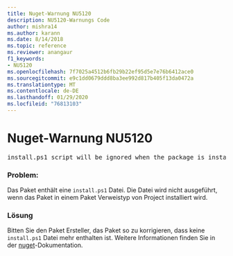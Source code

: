 ```yaml
---
title: Nuget-Warnung NU5120
description: NU5120-Warnungs Code
author: mishra14
ms.author: karann
ms.date: 8/14/2018
ms.topic: reference
ms.reviewer: anangaur
f1_keywords:
- NU5120
ms.openlocfilehash: 7f7025a4512b6fb29b22ef95d5e7e76b6412ace0
ms.sourcegitcommit: e9c1dd0679ddd8ba3ee992d817b405f13da0472a
ms.translationtype: MT
ms.contentlocale: de-DE
ms.lasthandoff: 01/29/2020
ms.locfileid: "76813103"
---
```

# <a name="nuget-warning-nu5120"></a>Nuget-Warnung NU5120
<pre>install.ps1 script will be ignored when the package is installed after the migration.</pre>

### <a name="issue"></a>Problem:

Das Paket enthält eine `install.ps1` Datei. Die Datei wird nicht ausgeführt, wenn das Paket in einem Paket Verweistyp von Project installiert wird.


### <a name="solution"></a>Lösung

Bitten Sie den Paket Ersteller, das Paket so zu korrigieren, dass keine `install.ps1` Datei mehr enthalten ist. Weitere Informationen finden Sie in der [nuget](../../consume-packages/migrate-packages-config-to-package-reference.md)-Dokumentation.
